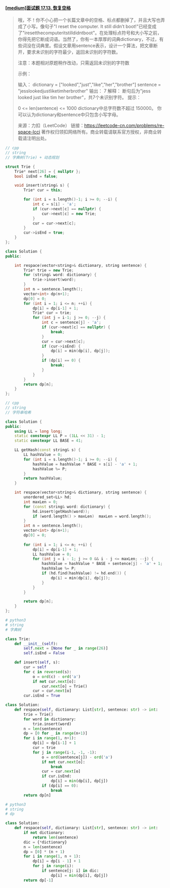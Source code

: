 #### [[medium]面试题 17.13. 恢复空格](https://leetcode-cn.com/problems/re-space-lcci/)

> 哦，不！你不小心把一个长篇文章中的空格、标点都删掉了，并且大写也弄成了小写。像句子"I reset the computer. It still didn’t boot!"已经变成了"iresetthecomputeritstilldidntboot"。在处理标点符号和大小写之前，你得先把它断成词语。当然了，你有一本厚厚的词典dictionary，不过，有些词没在词典里。假设文章用sentence表示，设计一个算法，把文章断开，要求未识别的字符最少，返回未识别的字符数。
>
> 注意：本题相对原题稍作改动，只需返回未识别的字符数
>
>  
>
> 示例：
>
> 输入：
> dictionary = ["looked","just","like","her","brother"]
> sentence = "jesslookedjustliketimherbrother"
> 输出： 7
> 解释： 断句后为"jess looked just like tim her brother"，共7个未识别字符。
> 提示：
>
> 0 <= len(sentence) <= 1000
> dictionary中总字符数不超过 150000。
> 你可以认为dictionary和sentence中只包含小写字母。
>
> 来源：力扣（LeetCode）
> 链接：https://leetcode-cn.com/problems/re-space-lcci
> 著作权归领扣网络所有。商业转载请联系官方授权，非商业转载请注明出处。



```cpp
// cpp
// string
// 字典树(Trie) + 动态规划

struct Trie {
    Trie* next[26] = { nullptr };
    bool isEnd = false;

    void insert(string& s) {
        Trie* cur = this;

        for (int i = s.length()-1; i >= 0; --i) {
            int c = s[i] - 'a';
            if (cur->next[c] == nullptr) {
                cur->next[c] = new Trie;
            }
            cur = cur->next[c];
        }
        cur->isEnd = true;
    }
};

class Solution {
public:

    int respace(vector<string>& dictionary, string sentence) {
        Trie* trie = new Trie;
        for (string& word: dictionary) {
            trie->insert(word);
        }
        int n = sentence.length();
        vector<int> dp(n+1);
        dp[0] = 0;
        for (int i = 1; i <= n; ++i) {
            dp[i] = dp[i-1] + 1;
            Trie* cur = trie;
            for (int j = i-1; j >= 0; --j) {
                int c = sentence[j] - 'a';
                if (cur->next[c] == nullptr) {
                    break;
                }
                cur = cur->next[c];
                if (cur->isEnd) {
                    dp[i] = min(dp[i], dp[j]);
                }
                if (dp[i] == 0) {
                    break;
                }
            }
        }
        return dp[n];
    }
};
```



```cpp
// cpp
// string
// 字符串哈希

class Solution {
public:
    using LL = long long;
    static constexpr LL P = (1LL << 31) - 1;
    static constexpr LL BASE = 41;

    LL getHash(const string& s) {
        LL hashValue = 0;
        for (int i = s.length()-1; i >= 0; --i) {
            hashValue = hashValue * BASE + s[i] - 'a' + 1;
            hashValue %= P;
        }
        return hashValue;
    }

    int respace(vector<string>& dictionary, string sentence) {
        unordered_set<LL> hd;
        int maxLen = 0;
        for (const string& word: dictionary) {
            hd.insert(getHash(word));
            if (word.length() > maxLen)  maxLen = word.length();
        }
        int n = sentence.length();
        vector<int> dp(n+1); 
        dp[0] = 0;
        
        for (int i = 1; i <= n; ++i) {
            dp[i] = dp[i-1] + 1;
            LL hashValue = 0;
            for (int j = i - 1; j >= 0 && i - j <= maxLen; --j) {
                hashValue = hashValue * BASE + sentence[j] - 'a' + 1;
                hashValue %= P;
                if (hd.find(hashValue) != hd.end()) {
                    dp[i] = min(dp[i], dp[j]);
                }
            }
        }

        return dp[n];
    }
};
```



```python
# python3
# string
# 字典树

class Trie:
    def __init__(self):
        self.next = [None for _ in range(26)]
        self.isEnd = False

    def insert(self, s):
        cur = self
        for c in reversed(s):
            o = ord(c) - ord('a')
            if not cur.next[o]:
                cur.next[o] = Trie()
            cur = cur.next[o]
        cur.isEnd = True

class Solution:
    def respace(self, dictionary: List[str], sentence: str) -> int:
        trie = Trie()
        for word in dictionary:
            trie.insert(word)
        n = len(sentence)
        dp = [0 for _ in range(n+1)]
        for i in range(1, n+1):
            dp[i] = dp[i-1] + 1
            cur = trie
            for j in range(i-1, -1, -1):
                o = ord(sentence[j]) - ord('a')
                if not cur.next[o]:
                    break
                cur = cur.next[o]
                if cur.isEnd:
                    dp[i] = min(dp[i], dp[j])
                if (dp[i] == 0):
                    break
        return dp[n]
```



```python
# python3
# string
# dp

class Solution:
    def respace(self, dictionary: List[str], sentence: str) -> int:
        if not dictionary:
            return len(sentence)
        dic = {*dictionary}
        n = len(sentence)
        dp = [0] * (n + 1)
        for i in range(1, n + 1):
            dp[i] = dp[i - 1] + 1
            for j in range(i):
                if sentence[j: i] in dic:
                    dp[i] = min(dp[i], dp[j])
        return dp[-1]
```

